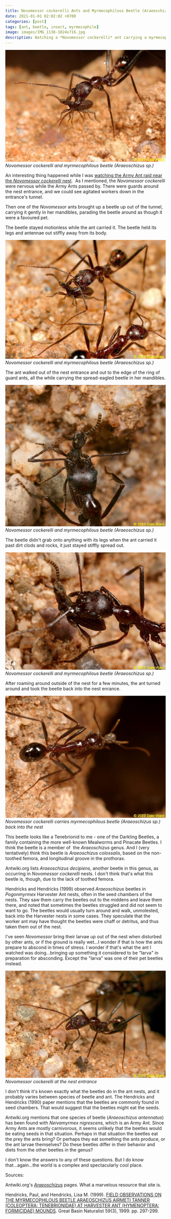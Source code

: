 ```yaml
---
title: Novomessor cockerelli Ants and Myrmecophilous Beetle (Araeoschizus)
date: 2021-01-01 02:02:02 +0700
categories: [post]
tags: [ant, beetle, insect, myrmecophile]
image: images/IMG_1138-1024x716.jpg
description: Watching a *Novomessor cockerelli* ant carrying a myrmecophilous beetle...near an Army Ant raid
---
```


![picture](images/IMG_1138-1024x716.jpg)
*_Novomessor cockerelli_ and myrmecophilous beetle (_Araeoschizus sp_.)*

An interesting thing happened while I was [watching the Army Ant raid near the _Novomessor cockerelli_ nest](/blog/2020/12/28/An-Encounter-with-Neivamyrmex-nigrescens-An-Army-Ant/).  As I mentioned, the _Novomessor_ _cockerelli_ were nervous while the Army Ants passed by. There were guards around the nest entrance, and we could see agitated workers down in the entrance's tunnel.

Then one of the _Novomessor_ ants brought up a beetle up out of the tunnel, carrying it gently in her mandibles, parading the beetle around as though it were a favoured pet.

The beetle stayed motionless while the ant carried it. The beetle held its legs and antennae out stiffly away from its body.

![picture](images/IMG_1142-1024x760.jpg)
*_Novomessor cockerelli_ and myrmecophilous beetle (_Araeoschizus sp_.)*

The ant walked out of the nest entrance and out to the edge of the ring of guard ants, all the while carrying the spread-eagled beetle in her mandibles.

![picture](images/IMG_1144-1024x904.jpg)
*_Novomessor cockerelli_ and myrmecophilous beetle (_Araeoschizus sp._)*

The beetle didn't grab onto anything with its legs when the ant carried it past dirt clods and rocks, it just stayed stiffly spread out.

![picture](images/IMG_1143-1024x748.jpg)
*_Novomessor cockerelli_ and myrmecophilous beetle (_Araeoschizus sp._)*

After roaming around outside of the nest for a few minutes, the ant turned around and took the beetle back into the nest enrance.

![picture](images/IMG_1146-1024x782.jpg)
*_Novomessor cockerelli_ carries myrmecophilous beetle (_Araeoschizus sp._) back into the nest*

This beetle looks like a Tenebrionid to me - one of the Darkling Beetles, a family containing the more well-known Mealworms and Pinacate Beetles. I think the beetle is a member of  the _Araeoschizus_ genus. And I (very tentatively) think this beetle is _Araeoschizus colossalis_, based on the non-toothed femora, and longitudinal groove in the prothorax.

Antwiki.org lists _Araeoschizus decipiens_, another beetle in this genus, as occurring in _Novomessor cockerelli_ nests. I don't think that's what this beetle is, though, due to the lack of toothed femora.

Hendricks and Hendricks (1999) observed _Araeoschizus_ beetles in _Pogonmyrmex_ Harvester Ant nests, often in the seed chambers of the nests. They saw them carry the beetles out to the middens and leave them there, and noted that sometimes the beetles struggled and did not seem to want to go. The beetles would usually turn around and walk, unmolested, back into the Harvester nests in some cases. They speculate that the worker ant may have thought the beetles were chaff or detritus, and thus taken them out of the nest.

I've seen _Novomessor_ bring their larvae up out of the nest when disturbed by other ants, or if the ground is really wet...I wonder if that is how the ants prepare to abscond in times of stress. I wonder if that's what the ant I watched was doing...bringing up something it considered to be “larva" in preparation for absconding. Except the "larva" was one of their pet beetles instead.

![picture](images/IMG_1149-1024x683.jpg)
*Novomessor cockerelli at the nest entrance*

I don't think it's known exactly what the beetles do in the ant nests, and it probably varies between species of beetle and ant. The Hendricks and Hendricks (1990) paper mentions that the beetles are commonly found in seed chambers. That would suggest that the beetles might eat the seeds.

Antwiki.org mentions that one species of beetle (_Araeoschizus antennatus_) has been found with _Neivamyrmex nigrescens,_ which is an Army Ant. Since Army Ants are mostly carnivorous, it seems unlikely that the beetles would be eating seeds in that situation. Perhaps in that situation the beetles eat the prey the ants bring? Or perhaps they eat something the ants produce, or the ant larvae themselves? Do these beetles differ in their behavior and diets from the other beetles in the genus?

I don't know the answers to any of these questions. But I do know that...again...the world is a complex and spectacularly cool place.

Sources:

Antwiki.org's [_Araeoschizus_](https://www.antwiki.org/wiki/Araeoschizus) pages. What a marvelous resource that site is.

Hendricks, Paul, and Hendricks, Lisa M. (1999). [FIELD OBSERVATIONS ON THE MYRMECOPHILOUS BEETLE ARAEOSCHIZUS AIRMETI TANNER (COLEOPTERA: TENEBRIONIDAE) AT HARVESTER ANT (HYMENOPTERA: FORMICIDAE) MOUNDS](https://scholarsarchive.byu.edu/cgi/viewcontent.cgi?article=3223&context=gbn). Great Basin Naturalist 59(3), 1999. pp. 297-299.
